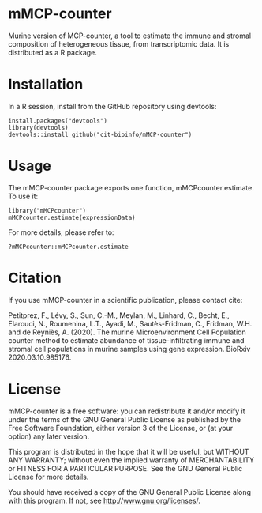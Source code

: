 # mMCP-counter
Murine version of MCP-counter, a tool to estimate the immune and stromal composition of heterogeneous tissue, from transcriptomic data. It is distributed as a R package.

Installation
========
In a R session, install from the GitHub repository using devtools:

    install.packages("devtools")
    library(devtools)
    devtools::install_github("cit-bioinfo/mMCP-counter")

Usage
========
The mMCP-counter package exports one function, mMCPcounter.estimate. To use it:

    library("mMCPcounter")
    mMCPcounter.estimate(expressionData)

For more details, please refer to:

    ?mMCPcounter::mMCPcounter.estimate


Citation
========
If you use mMCP-counter in a scientific publication, please contact cite:

Petitprez, F., Lévy, S., Sun, C.-M., Meylan, M., Linhard, C., Becht, E., Elarouci, N., Roumenina, L.T., Ayadi, M., Sautès-Fridman, C., Fridman, W.H. and de Reyniès, A. (2020). The murine Microenvironment Cell Population counter method to estimate abundance of tissue-infiltrating immune and stromal cell populations in murine samples using gene expression. BioRxiv 2020.03.10.985176.


License
========

mMCP-counter is a free software: you can redistribute it and/or modify
it under the terms of the GNU General Public License as published by
the Free Software Foundation, either version 3 of the License, or
(at your option) any later version.

This program is distributed in the hope that it will be useful,
but WITHOUT ANY WARRANTY; without even the implied warranty of
MERCHANTABILITY or FITNESS FOR A PARTICULAR PURPOSE.  See the
GNU General Public License for more details.

You should have received a copy of the GNU General Public License
along with this program.  If not, see <http://www.gnu.org/licenses/>.
